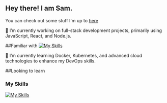 ## Hey there! I am Sam.
You can check out some stuff I'm up to [here](https://glittery-yeot-b74309.netlify.app/) 

🔭 I’m currently working on full-stack development projects, primarily using JavaScript, React, and Node.js.



##Familiar with
[![My Skills](https://skillicons.dev/icons?i=html,css,node.js,react,ps,pr,git,github,ts,js,,sqlite,tailwind,vite,vitest&perline=5)](https://skillicons.dev)

🌱 I’m currently learning Docker, Kubernetes, and advanced cloud technologies to enhance my DevOps skills.

##Looking to learn
### My Skills
[![My Skills](https://skillicons.dev/icons?i=docker,kubernetes,caws&perline=3)](https://skillicons.dev)

